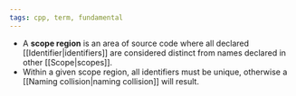 ```yaml
---
tags: cpp, term, fundamental
---
```


- A **scope region** is an area of source code where all declared [[Identifier|identifiers]] are considered distinct from names declared in other [[Scope|scopes]].
- Within a given scope region, all identifiers must be unique, otherwise a [[Naming collision|naming collision]] will result.